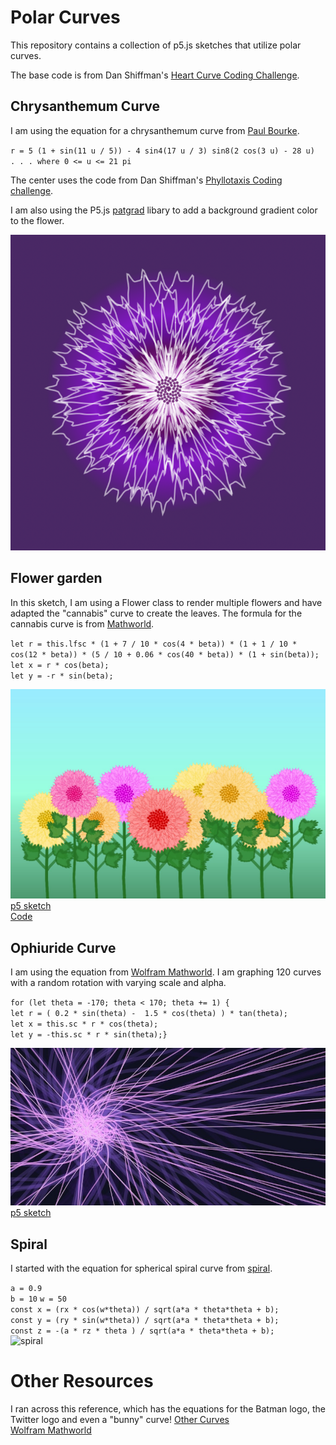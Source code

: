 # Polar Curves

This repository contains a collection of p5.js sketches that utilize polar curves.

The base code is from Dan Shiffman's [Heart Curve Coding Challenge](https://thecodingtrain.com/challenges/134-heart-curve).

## Chrysanthemum Curve

I am using the equation for a chrysanthemum curve from [Paul Bourke](http://paulbourke.net/geometry/chrysanthemum/).

`r = 5 (1 + sin(11 u / 5)) - 4 sin4(17 u / 3) sin8(2 cos(3 u) - 28 u)  . . . where 0 <= u <= 21 pi`

The center uses the code from Dan Shiffman's [Phyllotaxis Coding challenge](https://thecodingtrain.com/challenges/30-phyllotaxis).

I am also using the P5.js [patgrad](https://github.com/antiboredom/p5.patgrad) libary to add a background gradient color to the flower.

![](assets/purple.png)

## Flower garden

In this sketch, I am using a Flower class to render multiple flowers and have adapted the "cannabis" curve to create the leaves. The formula for the cannabis curve is from [Mathworld](https://mathworld.wolfram.com/CannabisCurve.html).

`let r = this.lfsc * (1 + 7 / 10 * cos(4 * beta)) * (1 + 1 / 10 * cos(12 * beta)) * (5 / 10 + 0.06 * cos(40 * beta)) * (1 + sin(beta));`  
`let x = r * cos(beta);`  
`let y = -r * sin(beta);`

![](assets/chrysanthemum_garden.jpg)  
[p5 sketch](https://editor.p5js.org/kfahn/sketches/wnQDK8Qog)  
[Code](https://github.com/kfahn22/polar_curves/tree/main/chrystanthemum_garden)

## Ophiuride Curve

I am using the equation from [Wolfram Mathworld](https://mathworld.wolfram.com/Ophiuride.html). I am graphing 120 curves with a random rotation with varying scale and alpha.

`for (let theta = -170; theta < 170; theta += 1) {`  
`let r = ( 0.2 * sin(theta) -  1.5 * cos(theta) ) * tan(theta);`  
`let x = this.sc * r * cos(theta);`  
`let y = -this.sc * r * sin(theta);}`

![](assets/ophiuride1.jpg)
[p5 sketch](https://editor.p5js.org/kfahn/sketches/TflYfJiF3)

## Spiral

I started with the equation for spherical spiral curve from [spiral](https://www.wolframalpha.com/input?i=spherical+spiral&assumption=%22ClashPrefs%22+-%3E+%7B%22SpaceCurve%22%2C+%22SphericalSpiral%22%7D).

`a = 0.9`  
`b = 10`
`w = 50`  
`const x = (rx * cos(w*theta)) / sqrt(a*a * theta*theta + b);`  
`const y = (ry * sin(w*theta)) / sqrt(a*a * theta*theta + b);`  
`const z = -(a * rz * theta ) / sqrt(a*a * theta*theta + b);`  
![spiral](https://github.com/kfahn22/polar_curves/assets/65121394/f3adf73a-85b3-4c58-a49e-7ed970d51669)

# Other Resources

I ran across this reference, which has the equations for the Batman logo, the Twitter logo and even a "bunny" curve!
[Other Curves](https://blog.wolframalpha.com/2013/07/18/even-more-formulas-for-everything-from-filled-algebraic-curves-to-the-twitter-bird-the-american-flag-chocolate-easter-bunnies-and-the-superman-solid/)  
[Wolfram Mathworld](https://mathworld.wolfram.com/topics/PlaneCurves.html)
